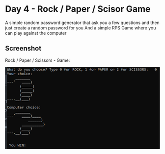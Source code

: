 
# Day 4 - Rock / Paper / Scisor Game

A simple random password generator that ask you a few questions and then just create a random password for you
And a simple RPS Game where you can play against the computer


## Screenshot

Rock / Paper / Scissors - Game:

![App Screenshot](https://github.com/snkfranco/Python-Pro-Bootcamp/blob/main/Day%204%20-%20Random%20and%20RPS%20Game/Screenshots/rockpaperscissors.png?raw=true)
